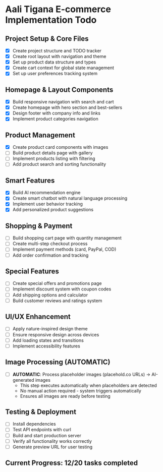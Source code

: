 # Aali Tigana E-commerce Implementation Todo

## Project Setup & Core Files
- [x] Create project structure and TODO tracker
- [x] Create root layout with navigation and theme
- [x] Set up product data structure and types
- [x] Create cart context for global state management
- [x] Set up user preferences tracking system

## Homepage & Layout Components
- [x] Build responsive navigation with search and cart
- [x] Create homepage with hero section and best-sellers
- [x] Design footer with company info and links
- [x] Implement product categories navigation

## Product Management
- [x] Create product card components with images
- [ ] Build product details page with gallery
- [ ] Implement products listing with filtering
- [ ] Add product search and sorting functionality

## Smart Features
- [x] Build AI recommendation engine
- [x] Create smart chatbot with natural language processing
- [x] Implement user behavior tracking
- [x] Add personalized product suggestions

## Shopping & Payment
- [ ] Build shopping cart page with quantity management
- [ ] Create multi-step checkout process
- [ ] Implement payment methods (card, PayPal, COD)
- [ ] Add order confirmation and tracking

## Special Features
- [ ] Create special offers and promotions page
- [ ] Implement discount system with coupon codes
- [ ] Add shipping options and calculator
- [ ] Build customer reviews and ratings system

## UI/UX Enhancement
- [ ] Apply nature-inspired design theme
- [ ] Ensure responsive design across devices
- [ ] Add loading states and transitions
- [ ] Implement accessibility features

## Image Processing (AUTOMATIC)
- [ ] **AUTOMATIC**: Process placeholder images (placehold.co URLs) → AI-generated images
  - This step executes automatically when placeholders are detected
  - No manual action required - system triggers automatically
  - Ensures all images are ready before testing

## Testing & Deployment
- [ ] Install dependencies
- [ ] Test API endpoints with curl
- [ ] Build and start production server
- [ ] Verify all functionality works correctly
- [ ] Generate preview URL for user testing

## Current Progress: 12/20 tasks completed